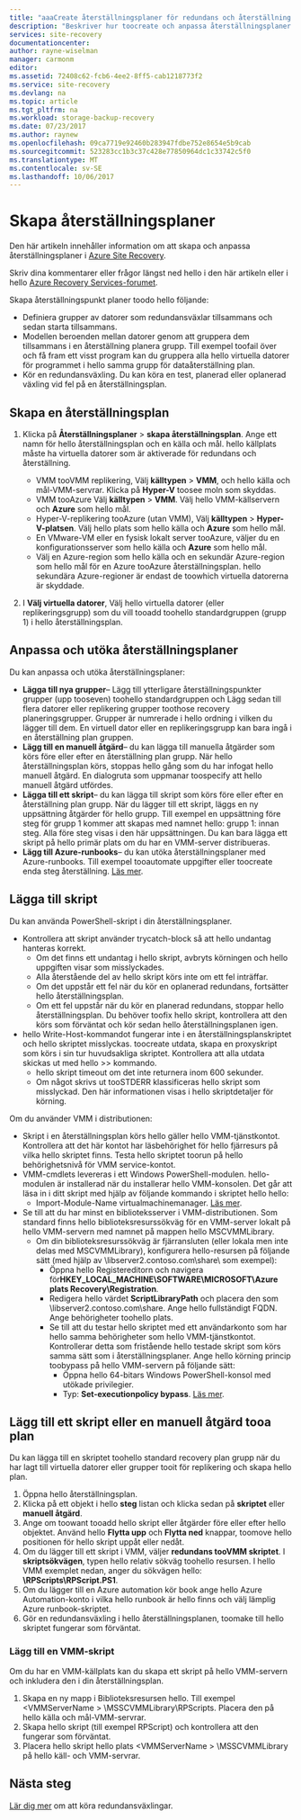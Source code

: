 ```yaml
---
title: "aaaCreate återställningsplaner för redundans och återställning i Azure Site Recovery | Microsoft Docs"
description: "Beskriver hur toocreate och anpassa återställningsplaner i Azure Site Recovery toofail över och återställa virtuella datorer och fysiska servrar"
services: site-recovery
documentationcenter: 
author: rayne-wiselman
manager: carmonm
editor: 
ms.assetid: 72408c62-fcb6-4ee2-8ff5-cab1218773f2
ms.service: site-recovery
ms.devlang: na
ms.topic: article
ms.tgt_pltfrm: na
ms.workload: storage-backup-recovery
ms.date: 07/23/2017
ms.author: raynew
ms.openlocfilehash: 09ca7719e92460b283947fdbe752e8654e5b9cab
ms.sourcegitcommit: 523283cc1b3c37c428e77850964dc1c33742c5f0
ms.translationtype: MT
ms.contentlocale: sv-SE
ms.lasthandoff: 10/06/2017
---
```

# <a name="create-recovery-plans"></a>Skapa återställningsplaner


Den här artikeln innehåller information om att skapa och anpassa återställningsplaner i [Azure Site Recovery](site-recovery-overview.md).

Skriv dina kommentarer eller frågor längst ned hello i den här artikeln eller i hello [Azure Recovery Services-forumet](https://social.msdn.microsoft.com/forums/azure/home?forum=hypervrecovmgr).

 Skapa återställningspunkt planer toodo hello följande:

* Definiera grupper av datorer som redundansväxlar tillsammans och sedan starta tillsammans.
* Modellen beroenden mellan datorer genom att gruppera dem tillsammans i en återställning planera grupp. Till exempel toofail över och få fram ett visst program kan du gruppera alla hello virtuella datorer för programmet i hello samma grupp för dataåterställning plan.
* Kör en redundansväxling. Du kan köra en test, planerad eller oplanerad växling vid fel på en återställningsplan.


## <a name="create-a-recovery-plan"></a>Skapa en återställningsplan

1. Klicka på **Återställningsplaner** > **skapa återställningsplan**.
   Ange ett namn för hello återställningsplan och en källa och mål. hello källplats måste ha virtuella datorer som är aktiverade för redundans och återställning.

    - VMM tooVMM replikering, Välj **källtypen** > **VMM**, och hello källa och mål-VMM-servrar. Klicka på **Hyper-V** toosee moln som skyddas.
    - VMM tooAzure Välj **källtypen** > **VMM**.  Välj hello VMM-källservern och **Azure** som hello mål.
    - Hyper-V-replikering tooAzure (utan VMM), Välj **källtypen** > **Hyper-V-platsen**. Välj hello plats som hello källa och **Azure** som hello mål.
    - En VMware-VM eller en fysisk lokalt server tooAzure, väljer du en konfigurationsserver som hello källa och **Azure** som hello mål.
    - Välj en Azure-region som hello källa och en sekundär Azure-region som hello mål för en Azure tooAzure återställningsplan. hello sekundära Azure-regioner är endast de toowhich virtuella datorerna är skyddade.
2. I **Välj virtuella datorer**, Välj hello virtuella datorer (eller replikeringsgrupp) som du vill tooadd toohello standardgruppen (grupp 1) i hello återställningsplan.

## <a name="customize-and-extend-recovery-plans"></a>Anpassa och utöka återställningsplaner

Du kan anpassa och utöka återställningsplaner:

- **Lägga till nya grupper**– Lägg till ytterligare återställningspunkter grupper (upp tooseven) toohello standardgruppen och Lägg sedan till flera datorer eller replikering grupper toothose recovery planeringsgrupper. Grupper är numrerade i hello ordning i vilken du lägger till dem. En virtuell dator eller en replikeringsgrupp kan bara ingå i en återställning plan gruppen.
- **Lägg till en manuell åtgärd**– du kan lägga till manuella åtgärder som körs före eller efter en återställning plan grupp. När hello återställningsplan körs, stoppas hello gång som du har infogat hello manuell åtgärd. En dialogruta som uppmanar toospecify att hello manuell åtgärd utfördes.
- **Lägga till ett skript**– du kan lägga till skript som körs före eller efter en återställning plan grupp. När du lägger till ett skript, läggs en ny uppsättning åtgärder för hello grupp. Till exempel en uppsättning före steg för grupp 1 kommer att skapas med namnet hello: grupp 1: innan steg. Alla före steg visas i den här uppsättningen. Du kan bara lägga ett skript på hello primär plats om du har en VMM-server distribueras.
- **Lägg till Azure-runbooks**– du kan utöka återställningsplaner med Azure-runbooks. Till exempel tooautomate uppgifter eller toocreate enda steg återställning. [Läs mer](site-recovery-runbook-automation.md).

## <a name="add-scripts"></a>Lägga till skript

Du kan använda PowerShell-skript i din återställningsplaner.

 - Kontrollera att skript använder trycatch-block så att hello undantag hanteras korrekt.
    - Om det finns ett undantag i hello skript, avbryts körningen och hello uppgiften visar som misslyckades.
    - Alla återstående del av hello skript körs inte om ett fel inträffar.
    - Om det uppstår ett fel när du kör en oplanerad redundans, fortsätter hello återställningsplan.
    - Om ett fel uppstår när du kör en planerad redundans, stoppar hello återställningsplan. Du behöver toofix hello skript, kontrollera att den körs som förväntat och kör sedan hello återställningsplanen igen.
- hello Write-Host-kommandot fungerar inte i en återställningsplanskriptet och hello skriptet misslyckas. toocreate utdata, skapa en proxyskript som körs i sin tur huvudsakliga skriptet. Kontrollera att alla utdata skickas ut med hello >> kommando.
  * hello skript timeout om det inte returnera inom 600 sekunder.
  * Om något skrivs ut tooSTDERR klassificeras hello skript som misslyckad. Den här informationen visas i hello skriptdetaljer för körning.

Om du använder VMM i distributionen:

* Skript i en återställningsplan körs hello gäller hello VMM-tjänstkontot. Kontrollera att det här kontot har läsbehörighet för hello fjärresurs på vilka hello skriptet finns. Testa hello skriptet toorun på hello behörighetsnivå för VMM service-kontot.
* VMM-cmdlets levereras i ett Windows PowerShell-modulen. hello-modulen är installerad när du installerar hello VMM-konsolen. Det går att läsa in i ditt skript med hjälp av följande kommando i skriptet hello hello:
   - Import-Module-Name virtualmachinemanager. [Läs mer](https://technet.microsoft.com/library/hh875013.aspx).
* Se till att du har minst en biblioteksserver i VMM-distributionen. Som standard finns hello biblioteksresurssökväg för en VMM-server lokalt på hello VMM-servern med namnet på mappen hello MSCVMMLibrary.
    * Om din biblioteksresurssökväg är fjärransluten (eller lokala men inte delas med MSCVMMLibrary), konfigurera hello-resursen på följande sätt (med hjälp av \\libserver2.contoso.com\share\ som exempel):
      * Öppna hello Registereditorn och navigera för**HKEY_LOCAL_MACHINE\SOFTWARE\MICROSOFT\Azure plats Recovery\Registration**.
      * Redigera hello värdet **ScriptLibraryPath** och placera den som \\libserver2.contoso.com\share\. Ange hello fullständigt FQDN. Ange behörigheter toohello plats.
      * Se till att du testar hello skriptet med ett användarkonto som har hello samma behörigheter som hello VMM-tjänstkontot. Kontrollerar detta som fristående hello testade skript som körs samma sätt som i återställningsplaner. Ange hello körning princip toobypass på hello VMM-servern på följande sätt:
        * Öppna hello 64-bitars Windows PowerShell-konsol med utökade privilegier.
        * Typ: **Set-executionpolicy bypass**. [Läs mer](https://technet.microsoft.com/library/ee176961.aspx).

## <a name="add-a-script-or-manual-action-tooa-plan"></a>Lägg till ett skript eller en manuell åtgärd tooa plan

Du kan lägga till en skriptet toohello standard recovery plan grupp när du har lagt till virtuella datorer eller grupper tooit för replikering och skapa hello plan.

1. Öppna hello återställningsplan.
2. Klicka på ett objekt i hello **steg** listan och klicka sedan på **skriptet** eller **manuell åtgärd**.
3. Ange om toowant tooadd hello skript eller åtgärder före eller efter hello objektet. Använd hello **Flytta upp** och **Flytta ned** knappar, toomove hello positionen för hello skript uppåt eller nedåt.
4. Om du lägger till ett skript i VMM, väljer **redundans tooVMM skriptet**. I **skriptsökvägen**, typen hello relativ sökväg toohello resursen. I hello VMM exemplet nedan, anger du sökvägen hello: **\RPScripts\RPScript.PS1**.
5. Om du lägger till en Azure automation kör book ange hello Azure Automation-konto i vilka hello runbook är hello finns och välj lämplig Azure runbook-skriptet.
6. Gör en redundansväxling i hello återställningsplanen, toomake till hello skriptet fungerar som förväntat.


### <a name="add-a-vmm-script"></a>Lägg till en VMM-skript

Om du har en VMM-källplats kan du skapa ett skript på hello VMM-servern och inkludera den i din återställningsplan.

1. Skapa en ny mapp i Biblioteksresursen hello. Till exempel \<VMMServerName > \MSSCVMMLibrary\RPScripts. Placera den på hello källa och mål-VMM-servrar.
2. Skapa hello skript (till exempel RPScript) och kontrollera att den fungerar som förväntat.
3. Placera hello skript hello plats \<VMMServerName > \MSSCVMMLibrary på hello käll- och VMM-servrar.


## <a name="next-steps"></a>Nästa steg

[Lär dig mer](site-recovery-failover.md) om att köra redundansväxlingar.
